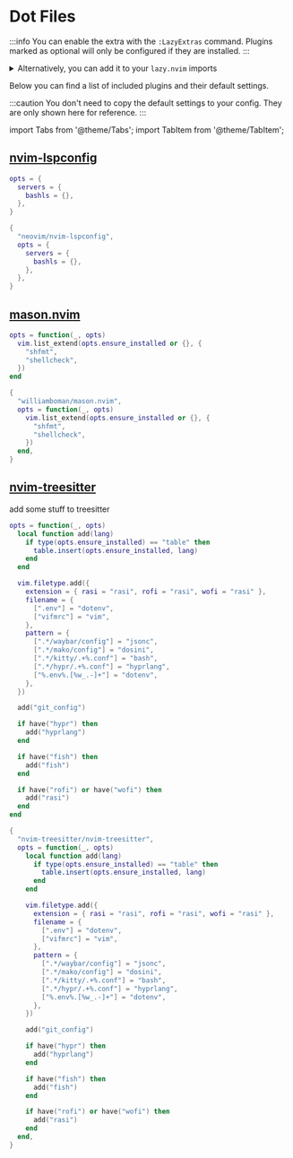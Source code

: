 # Dot Files

<!-- plugins:start -->

:::info
You can enable the extra with the `:LazyExtras` command.
Plugins marked as optional will only be configured if they are installed.
:::

<details>
<summary>Alternatively, you can add it to your <code>lazy.nvim</code> imports</summary>

```lua title="lua/config/lazy.lua" {4}
require("lazy").setup({
  spec = {
    { "LazyVim/LazyVim", import = "lazyvim.plugins" },
    { import = "lazyvim.plugins.extras.util.dot" },
    { import = "plugins" },
  },
})
```

</details>

Below you can find a list of included plugins and their default settings.

:::caution
You don't need to copy the default settings to your config.
They are only shown here for reference.
:::

import Tabs from '@theme/Tabs';
import TabItem from '@theme/TabItem';

## [nvim-lspconfig](https://github.com/neovim/nvim-lspconfig)

<Tabs>

<TabItem value="opts" label="Options">

```lua
opts = {
  servers = {
    bashls = {},
  },
}
```

</TabItem>


<TabItem value="code" label="Full Spec">

```lua
{
  "neovim/nvim-lspconfig",
  opts = {
    servers = {
      bashls = {},
    },
  },
}
```

</TabItem>

</Tabs>

## [mason.nvim](https://github.com/williamboman/mason.nvim)

<Tabs>

<TabItem value="opts" label="Options">

```lua
opts = function(_, opts)
  vim.list_extend(opts.ensure_installed or {}, {
    "shfmt",
    "shellcheck",
  })
end
```

</TabItem>


<TabItem value="code" label="Full Spec">

```lua
{
  "williamboman/mason.nvim",
  opts = function(_, opts)
    vim.list_extend(opts.ensure_installed or {}, {
      "shfmt",
      "shellcheck",
    })
  end,
}
```

</TabItem>

</Tabs>

## [nvim-treesitter](https://github.com/nvim-treesitter/nvim-treesitter)

 add some stuff to treesitter


<Tabs>

<TabItem value="opts" label="Options">

```lua
opts = function(_, opts)
  local function add(lang)
    if type(opts.ensure_installed) == "table" then
      table.insert(opts.ensure_installed, lang)
    end
  end

  vim.filetype.add({
    extension = { rasi = "rasi", rofi = "rasi", wofi = "rasi" },
    filename = {
      [".env"] = "dotenv",
      ["vifmrc"] = "vim",
    },
    pattern = {
      [".*/waybar/config"] = "jsonc",
      [".*/mako/config"] = "dosini",
      [".*/kitty/.+%.conf"] = "bash",
      [".*/hypr/.+%.conf"] = "hyprlang",
      ["%.env%.[%w_.-]+"] = "dotenv",
    },
  })

  add("git_config")

  if have("hypr") then
    add("hyprlang")
  end

  if have("fish") then
    add("fish")
  end

  if have("rofi") or have("wofi") then
    add("rasi")
  end
end
```

</TabItem>


<TabItem value="code" label="Full Spec">

```lua
{
  "nvim-treesitter/nvim-treesitter",
  opts = function(_, opts)
    local function add(lang)
      if type(opts.ensure_installed) == "table" then
        table.insert(opts.ensure_installed, lang)
      end
    end

    vim.filetype.add({
      extension = { rasi = "rasi", rofi = "rasi", wofi = "rasi" },
      filename = {
        [".env"] = "dotenv",
        ["vifmrc"] = "vim",
      },
      pattern = {
        [".*/waybar/config"] = "jsonc",
        [".*/mako/config"] = "dosini",
        [".*/kitty/.+%.conf"] = "bash",
        [".*/hypr/.+%.conf"] = "hyprlang",
        ["%.env%.[%w_.-]+"] = "dotenv",
      },
    })

    add("git_config")

    if have("hypr") then
      add("hyprlang")
    end

    if have("fish") then
      add("fish")
    end

    if have("rofi") or have("wofi") then
      add("rasi")
    end
  end,
}
```

</TabItem>

</Tabs>

<!-- plugins:end -->
